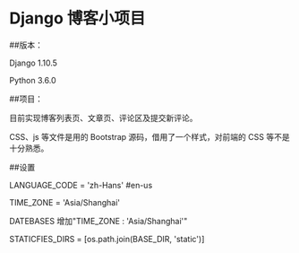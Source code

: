 # Django 博客小项目

##版本：

Django 1.10.5

Python 3.6.0

##项目：

目前实现博客列表页、文章页、评论区及提交新评论。

CSS、js 等文件是用的 Bootstrap 源码，借用了一个样式，对前端的 CSS 等不是十分熟悉。

##设置

LANGUAGE_CODE = 'zh-Hans' #en-us

TIME_ZONE = 'Asia/Shanghai'

DATEBASES 增加"TIME_ZONE : 'Asia/Shanghai'"

STATICFIES_DIRS = [os.path.join(BASE_DIR, 'static')]
